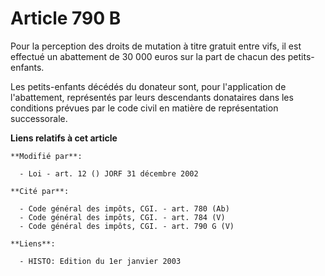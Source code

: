 # Article 790 B

Pour la perception des droits de mutation à titre gratuit entre vifs, il est effectué un abattement de 30 000 euros sur la
part de chacun des petits-enfants.

Les petits-enfants décédés du donateur sont, pour l'application de l'abattement, représentés par leurs descendants donataires
dans les conditions prévues par le code civil en matière de représentation successorale.

**Liens relatifs à cet article**

	**Modifié par**:

	  - Loi - art. 12 () JORF 31 décembre 2002

	**Cité par**:

	  - Code général des impôts, CGI. - art. 780 (Ab)
	  - Code général des impôts, CGI. - art. 784 (V)
	  - Code général des impôts, CGI. - art. 790 G (V)

	**Liens**:

	  - HISTO: Edition du 1er janvier 2003
